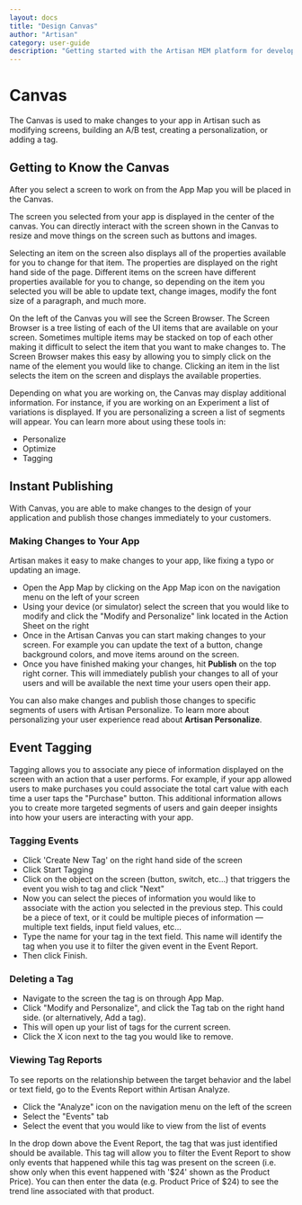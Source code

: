 ```yaml
---
layout: docs
title: "Design Canvas"
author: "Artisan"
category: user-guide
description: "Getting started with the Artisan MEM platform for developers."
---
```

# Canvas
The Canvas is used to make changes to your app in Artisan such as modifying screens, building an A/B test, creating a personalization, or adding a tag.

## Getting to Know the Canvas
After you select a screen to work on from the App Map you will be placed in the Canvas.

The screen you selected from your app is displayed in the center of the canvas. You can directly interact with the screen shown in the Canvas to resize and move things on the screen such as buttons and images.

Selecting an item on the screen also displays all of the properties available for you to change for that item. The properties are displayed on the right hand side of the page. Different items on the screen have different properties available for you to change, so depending on the item you selected you will be able to update text, change images, modify the font size of a paragraph, and much more.

On the left of the Canvas you will see the Screen Browser. The Screen Browser is a tree listing of each of the UI items that are available on your screen. Sometimes multiple items may be stacked on top of each other making it difficult to select the item that you want to make changes to. The Screen Browser makes this easy by allowing you to simply click on the name of the element you would like to change. Clicking an item in the list selects the item on the screen and displays the available properties.

Depending on what you are working on, the Canvas may display additional information. For instance, if you are working on an Experiment a list of variations is displayed. If you are personalizing a screen a list of segments will appear. You can learn more about using these tools in:

* Personalize
* Optimize
* Tagging

<div id="instant-publishing"></div>

## Instant Publishing
With Canvas, you are able to make changes to the design of your application and publish those changes immediately to your customers.

### Making Changes to Your App
Artisan makes it easy to make changes to your app, like fixing a typo or updating an image.

* Open the App Map by clicking on the App Map icon on the navigation menu on the left of your screen
* Using your device (or simulator) select the screen that you would like to modify and click the "Modify and Personalize" link located in the Action Sheet on the right
* Once in the Artisan Canvas you can start making changes to your screen. For example you can update the text of a button, change background colors, and move items around on the screen.
* Once you have finished making your changes, hit **Publish** on the top right corner. This will immediately publish your changes to all of your users and will be available the next time your users open their app.

You can also make changes and publish those changes to specific segments of users with Artisan Personalize. To learn more about personalizing your user experience read about **Artisan Personalize**.

<div id="event-tagging"></div>

## Event Tagging
Tagging allows you to associate any piece of information displayed on the screen with an action that a user performs. For example, if your app allowed users to make purchases you could associate the total cart value with each time a user taps the "Purchase" button. This additional information allows you to create more targeted segments of users and gain deeper insights into how your users are interacting with your app.

### Tagging Events
* Click 'Create New Tag' on the right hand side of the screen
* Click Start Tagging
* Click on the object on the screen (button, switch, etc…) that triggers the event you wish to tag and click "Next"
* Now you can select the pieces of information you would like to associate with the action you selected in the previous step. This could be a piece of text, or it could be multiple pieces of information — multiple text fields, input field values, etc...
* Type the name for your tag in the text field. This name will identify the tag when you use it to filter the given event in the Event Report.
* Then click Finish.

### Deleting a Tag
* Navigate to the screen the tag is on through App Map.
* Click "Modify and Personalize", and click the Tag tab on the right hand side. (or alternatively, Add a tag).
* This will open up your list of tags for the current screen.
* Click the X icon next to the tag you would like to remove.

### Viewing Tag Reports
To see reports on the relationship between the target behavior and the label or text field, go to the Events Report within Artisan Analyze.

* Click the "Analyze" icon on the navigation menu on the left of the screen
* Select the "Events" tab
* Select the event that you would like to view from the list of events

In the drop down above the Event Report, the tag that was just identified should be available. This tag will allow you to filter the Event Report to show only events that happened while this tag was present on the screen (i.e. show only when this event happened with '$24' shown as the Product Price).
You can then enter the data (e.g. Product Price of $24) to see the trend line associated with that product.



